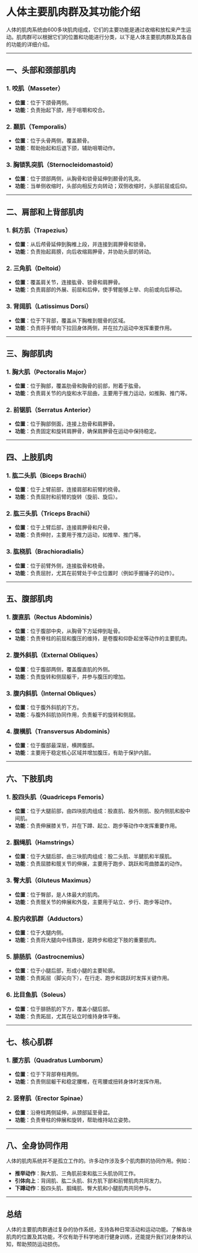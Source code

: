 # 人体主要肌肉群及其功能介绍

人体的肌肉系统由600多块肌肉组成，它们的主要功能是通过收缩和放松来产生运动。肌肉群可以根据它们的位置和功能进行分类，以下是人体主要肌肉群及其各自的功能的详细介绍。

---

## 一、头部和颈部肌肉

### 1. **咬肌（Masseter）**
- **位置**：位于下颌骨两侧。
- **功能**：负责抬起下颌，用于咀嚼和咬合。

### 2. **颞肌（Temporalis）**
- **位置**：位于头骨两侧，覆盖颞骨。
- **功能**：帮助抬起和后退下颌，辅助咀嚼动作。

### 3. **胸锁乳突肌（Sternocleidomastoid）**
- **位置**：位于颈部两侧，从胸骨和锁骨延伸到颞骨的乳突。
- **功能**：当单侧收缩时，头部向相反方向转动；双侧收缩时，头部前屈或后仰。

---

## 二、肩部和上背部肌肉

### 1. **斜方肌（Trapezius）**
- **位置**：从后颅骨延伸到胸椎上段，并连接到肩胛骨和锁骨。
- **功能**：负责抬起肩膀，向后收缩肩胛骨，并协助头部的转动。

### 2. **三角肌（Deltoid）**
- **位置**：覆盖肩关节，连接肱骨、锁骨和肩胛骨。
- **功能**：负责肩部的外展、前屈和后伸，使手臂能够上举、向前或向后移动。

### 3. **背阔肌（Latissimus Dorsi）**
- **位置**：位于下背部，覆盖从下胸椎到髋骨的区域。
- **功能**：负责将手臂向下拉回身体两侧，并在拉力运动中发挥重要作用。

---

## 三、胸部肌肉

### 1. **胸大肌（Pectoralis Major）**
- **位置**：位于胸部，覆盖肋骨和胸骨的前部，附着于肱骨。
- **功能**：负责肩关节的内旋和水平屈曲，主要用于推力运动，如推胸、推门等。

### 2. **前锯肌（Serratus Anterior）**
- **位置**：位于胸部侧面，连接上肋骨和肩胛骨。
- **功能**：负责固定和旋转肩胛骨，确保肩胛骨在运动中保持稳定。

---

## 四、上肢肌肉

### 1. **肱二头肌（Biceps Brachii）**
- **位置**：位于上臂前部，连接肩部和前臂的桡骨。
- **功能**：负责屈肘和前臂的旋转（旋前、旋后）。

### 2. **肱三头肌（Triceps Brachii）**
- **位置**：位于上臂后部，连接肩胛骨和尺骨。
- **功能**：负责伸肘，主要用于推力运动，如推举、推门等。

### 3. **肱桡肌（Brachioradialis）**
- **位置**：位于前臂外侧，连接肱骨和桡骨。
- **功能**：负责屈肘，尤其在前臂处于中立位置时（例如手握锤子的动作）。

---

## 五、腹部肌肉

### 1. **腹直肌（Rectus Abdominis）**
- **位置**：位于腹部中央，从胸骨下方延伸到耻骨。
- **功能**：负责脊柱的前屈和腹压的维持，是卷腹和仰卧起坐等动作的主要肌肉。

### 2. **腹外斜肌（External Obliques）**
- **位置**：位于腹部两侧，覆盖腹直肌的外侧。
- **功能**：负责旋转和侧屈躯干，并参与腹压的增加。

### 3. **腹内斜肌（Internal Obliques）**
- **位置**：位于腹外斜肌的下方。
- **功能**：与腹外斜肌协同作用，负责躯干的旋转和侧屈。

### 4. **腹横肌（Transversus Abdominis）**
- **位置**：位于腹部最深层，横跨腹部。
- **功能**：主要用于稳定核心区域并增加腹压，有助于保护内脏。

---

## 六、下肢肌肉

### 1. **股四头肌（Quadriceps Femoris）**
- **位置**：位于大腿前部，由四块肌肉组成：股直肌、股外侧肌、股内侧肌和股中间肌。
- **功能**：负责伸展膝关节，并在下蹲、起立、跑步等动作中发挥重要作用。

### 2. **腘绳肌（Hamstrings）**
- **位置**：位于大腿后部，由三块肌肉组成：股二头肌、半腱肌和半膜肌。
- **功能**：负责屈膝和髋关节的伸展，主要用于跑步、跳跃和弯曲膝盖的动作。

### 3. **臀大肌（Gluteus Maximus）**
- **位置**：位于臀部，是人体最大的肌肉。
- **功能**：负责髋关节的伸展和外旋，主要用于站立、步行、跑步等动作。

### 4. **股内收肌群（Adductors）**
- **位置**：位于大腿内侧。
- **功能**：负责将大腿向中线靠拢，是跨步和稳定下肢的重要肌肉。

### 5. **腓肠肌（Gastrocnemius）**
- **位置**：位于小腿后部，形成小腿的主要轮廓。
- **功能**：负责跖屈（脚尖向下），在行走、跑步和跳跃时发挥关键作用。

### 6. **比目鱼肌（Soleus）**
- **位置**：位于腓肠肌的下方，覆盖小腿后部。
- **功能**：负责跖屈，尤其在站立时维持身体平衡。

---

## 七、核心肌群

### 1. **腰方肌（Quadratus Lumborum）**
- **位置**：位于下背部脊柱两侧。
- **功能**：负责侧屈躯干和稳定腰椎，在弯腰或扭转身体时发挥作用。

### 2. **竖脊肌（Erector Spinae）**
- **位置**：沿脊柱两侧延伸，从颈部延至骨盆。
- **功能**：负责脊柱的伸展和旋转，帮助维持站立姿势。

---

## 八、全身协同作用

人体的肌肉系统并不是孤立工作的。许多动作涉及多个肌肉群的协同作用。例如：
- **推举动作**：胸大肌、三角肌前束和肱三头肌协同工作。
- **引体向上**：背阔肌、肱二头肌、斜方肌下部和前臂肌肉共同发力。
- **下蹲动作**：股四头肌、腘绳肌、臀大肌和小腿肌肉共同参与。

---

## 总结

人体的主要肌肉群通过复杂的协作系统，支持各种日常活动和运动功能。了解各块肌肉的位置及其功能，不仅有助于科学地进行健身训练，还能提升我们对身体的认知，帮助预防运动损伤。

